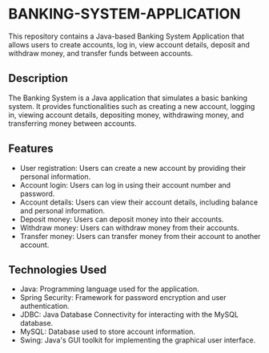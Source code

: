 # BANKING-SYSTEM-APPLICATION

This repository contains a Java-based Banking System Application that allows users to create accounts, log in, view account details, deposit and withdraw money, and transfer funds between accounts.

## Description

The Banking System is a Java application that simulates a basic banking system. It provides functionalities such as creating a new account, logging in, viewing account details, depositing money, withdrawing money, and transferring money between accounts.


## Features

- User registration: Users can create a new account by providing their personal information.
- Account login: Users can log in using their account number and password.
- Account details: Users can view their account details, including balance and personal information.
- Deposit money: Users can deposit money into their accounts.
- Withdraw money: Users can withdraw money from their accounts.
- Transfer money: Users can transfer money from their account to another account.


## Technologies Used

- Java: Programming language used for the application.
- Spring Security: Framework for password encryption and user authentication.
- JDBC: Java Database Connectivity for interacting with the MySQL database.
- MySQL: Database used to store account information.
- Swing: Java's GUI toolkit for implementing the graphical user interface.
